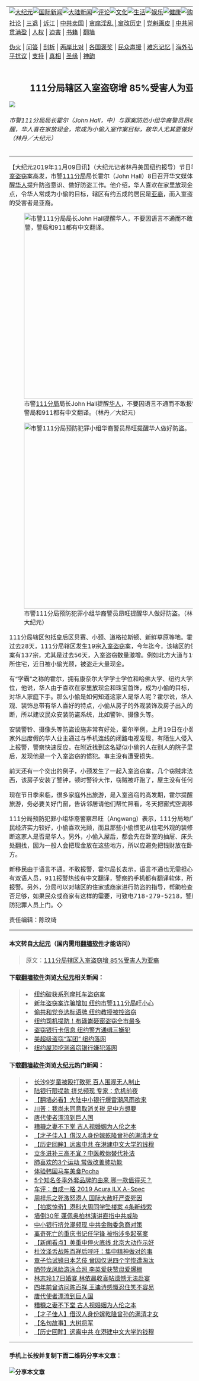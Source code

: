 <a name="1" id="1" target="_blank"></a><span id="1"></span>
<table border="0"><tr><td colspan="2" VALIGN=TOP><a href="https://github.com/mprjd2205/djy/blob/master/gb/nsc413.md#1"><img src="https://gitlab.com/szzdlab/www/raw/master/t/djy/1.jpg" title="大纪元"></a><a href="https://github.com/mprjd2205/djy/blob/master/gb/n24hr.md#1"><img src="https://gitlab.com/szzdlab/www/raw/master/t/djy/3.jpg" title="国际新闻"></a><a href="https://github.com/mprjd2205/djy/blob/master/gb/nsc413.md#1"><img src="https://gitlab.com/szzdlab/www/raw/master/t/djy/4.jpg" title="大陆新闻"></a><a href="https://github.com/mprjd2205/djy/blob/master/gb/news392.md#1"><img src="https://gitlab.com/szzdlab/www/raw/master/t/djy/5.jpg" title="评论"></a><a href="https://github.com/mprjd2205/djy/blob/master/gb/news2007.md#1"><img src="https://gitlab.com/szzdlab/www/raw/master/t/djy/6.jpg" title="文化"></a><a href="https://github.com/mprjd2205/djy/blob/master/gb/news2008.md#1"><img src="https://gitlab.com/szzdlab/www/raw/master/t/djy/7.jpg" title="生活"></a><a href="https://github.com/mprjd2205/djy/blob/master/gb/ncyule.md#1"><img src="https://gitlab.com/szzdlab/www/raw/master/t/djy/8.jpg" title="娱乐"></a><a href="https://github.com/mprjd2205/djy/blob/master/gb/nsc1002.md#1"><img src="https://gitlab.com/szzdlab/www/raw/master/t/djy/9.jpg" title="健康"><a href="https://www.youlucky.com"><img src="https://gitlab.com/szzdlab/www/raw/master/t/djy/10.jpg" title="购物"></a><a href="https://www.supportepoch.org/donation?utm_medium=epochtimes&utm_source=referral&utm_campaign=donate_button_djyhomepage"><img src="https://gitlab.com/szzdlab/www/raw/master/t/djy/12.jpg" title="捐款"></a></td></tr>
<tr><td colspan="2" VALIGN=TOP><a target="_blank" href="https://github.com/mprjd2205/djy/blob/master/gb/9p.md#1">社论</a> | <a target="_blank" href="https://github.com/mprjd2205/djy/blob/master/gb/nf5657.md#1">三退</a> | <a target="_blank" href="https://github.com/mprjd2205/djy/blob/master/gb/nf6123.md#1">诉江</a> | <a target="_blank" href="https://github.com/mprjd2205/djy/blob/master/gb/nf1176117.md#1">中共卖国</a> | <a target="_blank" href="https://github.com/mprjd2205/djy/blob/master/gb/nf5773.md#1">贪腐淫乱 | <a target="_blank" href="https://github.com/mprjd2205/djy/blob/master/gb/nf1176115.md#1">窜改历史</a> | <a target="_blank" href="https://github.com/mprjd2205/djy/blob/master/gb/nf1176107.md#1">党魁画皮</a> | <a target="_blank" href="https://github.com/mprjd2205/djy/blob/master/gb/nf1320400.md#1">中共间谍</a> | <a target="_blank" href="https://github.com/mprjd2205/djy/blob/master/gb/nf1176114.md#1">破坏传统</a> | <a target="_blank" href="https://github.com/mprjd2205/djy/blob/master/gb/nf5287.md#1">恶贯满盈</a> | <a target="_blank" href="https://github.com/mprjd2205/djy/blob/master/gb/ncid278.md#1">人权</a> | <a target="_blank" href="https://github.com/mprjd2205/djy/blob/master/gb/nf1176111.md#1">迫害</a> | <a target="_blank" href="https://github.com/mprjd2205/djy/blob/master/gb/nf1235328.md#1">书籍</a> | <a target="_blank" href="https://github.com/mprjd2205/www/blob/master/README.md?zsrh#1">翻墙</a></p><p><a target="_blank" href="https://github.com/mprjd2205/djy/blob/master/gb/nf5562.md#1">伪火</a> | <a target="_blank" href="https://github.com/mprjd2205/djy/blob/master/gb/nf4378.md#1">问答</a> | <a target="_blank" href="https://github.com/mprjd2205/djy/blob/master/gb/nf5792.md#1">剖析</a> | <a target="_blank" href="https://github.com/mprjd2205/djy/blob/master/gb/nf5735.md#1">两岸比对</a> | <a target="_blank" href="https://github.com/mprjd2205/djy/blob/master/gb/nf6119.md#1">各国褒奖</a> | <a target="_blank" href="https://github.com/mprjd2205/djy/blob/master/gb/nf6120.md#1">民众声援</a> | <a target="_blank" href="https://github.com/mprjd2205/djy/blob/master/gb/nf1188594.md#1">难忘记忆</a> | <a target="_blank" href="https://github.com/mprjd2205/djy/blob/master/gb/nf3180.md#1">海外弘传</a> | <a target="_blank" href="https://github.com/mprjd2205/djy/blob/master/gb/nf5410.md#1">万人上访</a> | <a target="_blank" href="https://github.com/mprjd2205/ntdtv/blob/master/gb/prog1530_1.md#1">和平抗议</a> | <a target="_blank" href="https://github.com/mprjd2205/djy/blob/master/gb/nf4386.md#1">支持</a> | <a target="_blank" href="https://github.com/mprjd2205/djy/blob/master/gb/nf4389.md#1">真相</a> | <a target="_blank" href="https://github.com/mprjd2205/djy/blob/master/gb/nf5790.md#1">圣缘</a> | <a target="_blank" href="https://github.com/mprjd2205/djy/blob/master/gb/nf4786.md#1">神韵</a></td></tr>
<tr><td VALIGN=TOP width="626"><h2 align=center>111分局辖区入室盗窃增  85%受害人为亚裔</h2>
<img src="http://i.epochtimes.com/assets/uploads/2019/11/4f07bcf513d30d6aa2c4873507f3c42b-600x400.jpg" />
<h6>市警111分局局长霍尔（John Hall，中）与罪案防范小组华裔警员昂旺（右）提醒，华人喜在家放现金，常成为小偷入室作案目标，故华人尤其要做好防盗工作。（林丹／大纪元）
</h6>
<hr>
<p>【大纪元2019年11月09日讯】（大纪元记者林丹美国纽约报导）节日季来临，<a href="https://github.com/mprjd2205/djy/blob/master/gb/tag/%E5%85%A5%E5%AE%A4%E7%9B%97%E7%AA%83.md">入室盗窃</a>案高发，市警<a href="https://github.com/mprjd2205/djy/blob/master/gb/tag/111%E5%88%86%E5%B1%80.md">111分局</a>局长霍尔（John Hall）8日召开华文媒体记者会，提醒<a href="https://github.com/mprjd2205/djy/blob/master/gb/tag/%E5%8D%8E%E4%BA%BA.md">华人</a>提升防盗意识、做好防盗工作。他介绍，华人喜欢在家里放现金珠宝的特点，令华人常成为小偷的目标，辖区有约五成的居民是<a href="https://github.com/mprjd2205/djy/blob/master/gb/tag/%E4%BA%9A%E8%A3%94.md">亚裔</a>，而入室盗窃案85%的受害者是亚裔。</p>
<figure id="11643687" style="width: 500px" class="wp-caption aligncenter"><img src="http://i.epochtimes.com/assets/uploads/2019/11/2ade92402787f13d352f9bc21ce05d30-450x338.jpg" alt="市警111分局局长John Hall提醒华人，不要因语言不通而不敢报警，警局和911都有中文翻译。" width="500" /><figcaption class="wp-caption-text">市警<a href="https://github.com/mprjd2205/djy/blob/master/gb/tag/111%E5%88%86%E5%B1%80.md">111分局</a>局长John Hall提醒<a href="https://github.com/mprjd2205/djy/blob/master/gb/tag/%E5%8D%8E%E4%BA%BA.md">华人</a>，不要因语言不通而不敢报警，警局和911都有中文翻译。（林丹／大纪元）</figcaption></figure>
<figure id="11643686" style="width: 500px" class="wp-caption aligncenter"><img src="http://i.epochtimes.com/assets/uploads/2019/11/03dba5b192f87754f5bf486aef6ff005-450x375.jpg" alt="市警111分局预防犯罪小组华裔警员昂旺提醒华人做好防盗。" width="500" /><figcaption class="wp-caption-text">市警111分局预防犯罪小组华裔警员昂旺提醒华人做好防盗。（林丹／大纪元）</figcaption></figure>
<p>111分局辖区包括皇后区贝赛、小颈、道格拉斯顿、新鲜草原等地。霍尔介绍，在过去28天，111分局辖区发生19宗<a href="https://github.com/mprjd2205/djy/blob/master/gb/tag/%E5%85%A5%E5%AE%A4%E7%9B%97%E7%AA%83.md">入室盗窃</a>案，今年迄今，该辖区的住宅遭盗窃案有137宗，尤其是过去56天，入室盗窃数量激增。例如北方大道与192街附近一所住宅，近日被小偷光顾，被盗走大量现金。</p>
<p>有“学霸”之称的霍尔，拥有康奈尔大学学士学位和哈佛大学、纽约大学两个硕士学位，他说，华人由于喜欢在家里放现金和珠宝首饰，成为小偷的目标，小偷专门针对华人家庭下手。那么小偷是如何知道这家人是华人呢？霍尔说，华人的房子外观、装饰总带有华人喜好的特点，小偷从房子的外观装饰及房子出入的人员来判断，所以建议民众安装防盗系统，比如警钟、摄像头等。</p>
<p>安装警铃、摄像头等防盗设施非常有好处，霍尔举例，上月19日在小颈，一名离家外出度假的华人业主通过与手机连线的闭路电视发现，有陌生人侵入他家，他马上报警，警察快速反应，在附近找到这名疑似小偷的人在别人的院子里，将其逮捕后，发现他是一个入室盗窃的惯犯。事主没有遭受损失。</p>
<p>前天还有一个突出的例子，小颈发生了一起入室盗窃案，几个窃贼非法闯入偷东西，该房子安装了警钟，顿时警铃大作，窃贼被吓跑了，屋主没有任何损失。</p>
<p>现在节日季来临，很多家庭外出旅游，是入室盗窃的高发期，霍尔提醒，如果外出旅游，务必要关好门窗，告诉邻居请他们帮忙照看，冬天把窗式空调移除等。</p>
<p>111分局预防犯罪小组华裔警察昂旺（Angwang）表示，111分局地广人稀，居民经济实力较好，小偷喜欢光顾，而且那些小偷惯犯从住宅外观的装修、装饰来判断这家人是否是华人。另外，小偷入屋后，都会先在卧室的抽屉、床头柜、衣柜等处翻找，因为一般人会把现金放在这些地方，所以应避免把钱财放在卧室的这些地方。</p>
<p>新移民由于语言不通，不敢报警，霍尔局长表示，语言不通也无需担心，因为警局有双语人员，911报警热线有中文翻译，警察的手机都有翻译软体，所以不要害怕报警。另外，分局可以对辖区的住家或商家进行防盗的指导，帮助检查安全措施是否足够，如果民众或商家有这样的需要，可致电718-279-5218，警局可安排预防犯罪人员上门。◇</p>
<p>责任编辑：陈玟绮</p>

<hr>

#### 本文转自<a href="http://www.epochtimes.com">大纪元</a>（国内需用<a href="https://git.io/JesJV">翻墙软件</a>才能访问）
> 原文：<a href="http://www.epochtimes.com/gb/19/11/9/n11643683.htm">111分局辖区入室盗窃增  85%受害人为亚裔</a>


#### 下载<a href="https://git.io/JesJV">翻墙软件</a>浏览<a href="http://www.epochtimes.com">大纪元</a>相关新闻：
> <li><a href="http://www.epochtimes.com/gb/19/8/15/n11454115.htm">纽约破获系列摩托车盗窃案</a></li>
> <li><a href="http://www.epochtimes.com/gb/19/2/8/n11031868.htm">新年盗窃案诈骗增加 纽约市警111分局吁小心</a></li>
> <li><a href="http://www.epochtimes.com/gb/18/11/10/n10842932.htm">偷共和党竞选标语牌   纽约教授被控盗窃</a></li>
> <li><a href="http://www.epochtimes.com/gb/18/2/13/n10139194.htm">纽约司机提防！布碌崙砸窗盗窃全市最多</a></li>
> <li><a href="http://www.epochtimes.com/gb/17/6/17/n9276740.htm">盗窃银行卡信息 纽约警方通缉三嫌犯</a></li>
> <li><a href="http://www.epochtimes.com/gb/17/3/16/n8929199.htm">美超级盗窃“军团” 纽约落网</a></li>
> <li><a href="http://www.epochtimes.com/gb/16/7/27/n8141246.htm">纽约屋顶挖洞盗窃银行嫌犯落网</a></li>

#### 下载<a href="https://git.io/JesJV">翻墙软件</a>浏览<a href="http://www.epochtimes.com">大纪元</a>热门新闻：
> <li><a href="http://www.epochtimes.com/gb/19/11/8/n11642750.htm">长沙9岁童被殴打致死 百人围观无人制止</a></li>
> <li><a href="http://www.epochtimes.com/gb/19/11/8/n11642365.htm">陆银行限提款 挤兑频现 专家：危机前夜</a></li>
> <li><a href="http://www.epochtimes.com/gb/19/11/8/n11640811.htm">【翻墙必看】大陆中小银行爆雷潮风雨欲来</a></li>
> <li><a href="http://www.epochtimes.com/gb/19/11/8/n11642452.htm">川普：我尚未同意取消关税 是中方想要</a></li>
> <li><a href="http://www.epochtimes.com/gb/19/10/11/n11582046.htm">唐代使者漂流到巨人国</a></li>
> <li><a href="http://www.epochtimes.com/gb/15/4/21/n4416242.htm">糟糠之妻不下堂 古人视婚姻为人伦之本</a></li>
> <li><a href="http://www.epochtimes.com/gb/19/10/31/n11625562.htm">【才子佳人】借汉人身份嫁乾隆曾孙的满清才女</a></li>
> <li><a href="http://www.epochtimes.com/gb/19/10/28/n11617434.htm">【历史回眸】远离中共 在港建中文大学的钱穆</a></li>
> <li><a href="http://www.epochtimes.com/gb/19/11/8/n11640936.htm">立冬进补三高不宜？中医教你替代补法</a></li>
> <li><a href="http://www.epochtimes.com/gb/19/11/1/n11628165.htm">肺喜欢的3个运动 常做改善肺功能</a></li>
> <li><a href="http://www.epochtimes.com/gb/19/11/6/n11636324.htm">体验韩国马车美食Pocha</a></li>
> <li><a href="http://www.epochtimes.com/gb/19/11/8/n11641993.htm">5个知名冬季外套品牌的由来 哪一款值得买？</a></li>
> <li><a href="http://www.epochtimes.com/gb/19/11/9/n11643487.htm">车评：自成一格 2019 Acura ILX A-Spec</a></li>
> <li><a href="http://www.epochtimes.com/gb/19/11/8/n11642402.htm">周梓乐之死激怒港人 国际大赦吁严查死因</a></li>
> <li><a href="http://www.epochtimes.com/gb/19/11/8/n11640768.htm">【拍案惊奇】港科大周同学坠楼案 4条新线索</a></li>
> <li><a href="http://www.epochtimes.com/gb/19/11/8/n11642838.htm">墙倒30年 蓬佩奥柏林演讲直指中共威胁</a></li>
> <li><a href="http://www.epochtimes.com/gb/19/11/7/n11640298.htm">中小银行挤兑潮频现 中共金融委急商对策</a></li>
> <li><a href="http://www.epochtimes.com/gb/19/11/7/n11638837.htm">离奇死亡的重庆书记任学锋 被指涉多起冤案</a></li>
> <li><a href="http://www.epochtimes.com/gb/19/11/7/n11639897.htm">【新闻看点】美重申停火底线 北京大动作示好</a></li>
> <li><a href="http://www.epochtimes.com/gb/19/11/6/n11638183.htm">杜汶泽舌战陈百祥后呼吁：集中精神做对的事</a></li>
> <li><a href="http://www.epochtimes.com/gb/19/11/5/n11635898.htm">章子怡试镜日本艺伎 曾因仅说四个字惨遭淘汰</a></li>
> <li><a href="http://www.epochtimes.com/gb/19/11/8/n11642965.htm">晒带龙凤胎游泳合照 李英爱获赞母爱爆棚</a></li>
> <li><a href="http://www.epochtimes.com/gb/19/11/7/n11639534.htm">林志玲17日婚宴 林依晨收喜帖遗憾无法赴宴</a></li>
> <li><a href="http://www.epochtimes.com/gb/19/11/7/n11640026.htm">四年前曾访问陈百祥 王迪诗感慨忍住笑不容易</a></li>
> <li><a href="http://www.epochtimes.com/gb/19/10/11/n11582046.htm">唐代使者漂流到巨人国</a></li>
> <li><a href="http://www.epochtimes.com/gb/15/4/21/n4416242.htm">糟糠之妻不下堂 古人视婚姻为人伦之本</a></li>
> <li><a href="http://www.epochtimes.com/gb/19/10/31/n11625562.htm">【才子佳人】借汉人身份嫁乾隆曾孙的满清才女</a></li>
> <li><a href="http://www.epochtimes.com/gb/18/4/16/n10309074.htm">【名句故事】大树将军</a></li>
> <li><a href="http://www.epochtimes.com/gb/19/10/28/n11617434.htm">【历史回眸】远离中共 在港建中文大学的钱穆</a></li>
<hr>

#### 手机上长按并复制下面二维码分享本文章：<br><br><img src="http://d1p1.ip.zn2.us/v.php?action=qrcode&url=https://github.com/mprjd2205/djy/blob/master/gb/19/11/9/n11643683.md%231" title="分享本文章"></td><td VALIGN=TOP><a href="https://github.com/mprjd2205/djy/blob/master/gb/16/1/21/n4622075.md?dfh#1" target="_blank"><img src="https://gitlab.com/szzdlab/djy/raw/master/gb/300/wei-f1.jpg" title="中共的伪火骗局"  alt="中共的伪火骗局"></a><br><a href="https://github.com/mprjd2205/www/blob/master/README.md?dfh#9" target="_blank"><img src="https://gitlab.com/szzdlab/djy/raw/master/gb/300/yong-h.jpg" title="永恒的见证"  alt="永恒的见证"></a><br><a href="https://github.com/mprjd2205/djy/blob/master/gb/13/9/29/n3974789.md?dfh#1" target="_blank"><img src="https://gitlab.com/szzdlab/djy/raw/master/gb/300/shang-lnz.jpg" title="善良女子被中共投男牢"  alt="善良女子被中共投男牢"></a><br><a href="https://github.com/mprjd2205/djy/blob/master/gb/16/3/16/n4663449.md?dfh#1" target="_blank"><img src="https://gitlab.com/szzdlab/djy/raw/master/gb/300/huo-z3.jpg" title="警卫目击活摘器官"  alt="警卫目击活摘器官"></a><br><a href="https://github.com/mprjd2205/djy/blob/master/gb/16/8/7/n8177641.md?dfh#1" target="_blank"><img src="https://gitlab.com/szzdlab/djy/raw/master/gb/300/huo-z4.jpg" title="证人描述活摘恐怖"  alt="证人描述活摘恐怖"></a><br><a href="https://github.com/mprjd2205/djy/blob/master/gb/10/4/19/n2881569.md?dfh#1" target="_blank"><img src="https://gitlab.com/szzdlab/djy/raw/master/gb/300/huo-z1.jpg" title="揭开活摘器官黑幕"  alt="揭开活摘器官黑幕"></a><br><a href="https://github.com/mprjd2205/djy/blob/master/gb/10/11/7/n3077476.md?dfh#1" target="_blank"><img src="https://gitlab.com/szzdlab/djy/raw/master/gb/300/ma-ks.jpg" title="马克思的成魔之路"  alt="马克思的成魔之路"></a><br><a href="https://github.com/mprjd2205/djy/blob/master/gb/14/6/9/n4173977.md?dfh#1" target="_blank"><img src="https://gitlab.com/szzdlab/djy/raw/master/gb/300/chang-zs.jpg" title="藏字石 蕴天机"  alt="藏字石 蕴天机"></a><br><a href="https://github.com/mprjd2205/djy/blob/master/gb/18/5/10/n10381511.md?dfh#1" target="_blank"><img src="https://gitlab.com/szzdlab/djy/raw/master/gb/300/st1.jpg" title="关注3亿人三退"  alt="关注3亿人三退"></a><br><a href="https://github.com/mprjd2205/djy/blob/master/gb/18/3/21/n10237682.md?dfh#1" target="_blank"><img src="https://gitlab.com/szzdlab/djy/raw/master/gb/300/jie-t.jpg" title="解体中共复兴中华"  alt="解体中共复兴中华"></a><br><a href="https://github.com/mprjd2205/djy/blob/master/gb/9/2/9/n2422991.md?dfh#1" target="_blank"><img src="https://gitlab.com/szzdlab/djy/raw/master/gb/300/gao-zs.jpg" title="中共迫害良心律师"  alt="中共迫害良心律师"></a><br><a href="https://github.com/mprjd2205/djy/blob/master/gb/18/12/9/n10900044.md?dfh#1" target="_blank"><img src="https://gitlab.com/szzdlab/djy/raw/master/gb/300/sj1.jpg" title="303万人举报江泽民"  alt="303万人举报江泽民"></a><br><a href="https://github.com/mprjd2205/djy/blob/master/gb/18/8/28/n10672014.md?dfh#1" target="_blank"><img src="https://gitlab.com/szzdlab/djy/raw/master/gb/300/sj2.jpg" title="这些官员为何起诉江泽民"  alt="这些官员为何起诉江泽民"></a><br><a href="https://github.com/mprjd2205/djy/blob/master/gb/8/12/18/n2367165.md?dfh#1" target="_blank"><img src="https://gitlab.com/szzdlab/djy/raw/master/gb/300/liangan.jpg" title="海峡两岸的强烈对比"  alt="海峡两岸的强烈对比"></a><br><a href="https://github.com/mprjd2205/djy/blob/master/gb/15/5/5/n4427238.md?dfh#1" target="_blank"><img src="https://gitlab.com/szzdlab/djy/raw/master/gb/300/jia-ndzl.jpg" title="加拿大总理的贺信"  alt="加拿大总理的贺信"></a><br><a href="https://github.com/mprjd2205/djy/blob/master/gb/11/6/17/n3289382.md?dfh#1" target="_blank"><img src="https://gitlab.com/szzdlab/djy/raw/master/gb/300/xiao-wd.jpg" title="探寻真相兼听则明"  alt="探寻真相兼听则明"></a><br><a href="https://github.com/mprjd2205/djy/blob/master/gb/18/10/27/n10812623.md?dfh#1" target="_blank"><img src="https://gitlab.com/szzdlab/djy/raw/master/gb/300/yindu.jpg" title="印度媒体报道东方"  alt="印度媒体报道东方"></a><br><a href="https://github.com/mprjd2205/djy/blob/master/gb/18/6/9/n10469652.md?dfh#1" target="_blank"><img src="https://gitlab.com/szzdlab/djy/raw/master/gb/300/xie-j.jpg" title="不一样的海外校园"  alt="不一样的海外校园"></a><br><a href="https://github.com/mprjd2205/djy/blob/master/gb/7/4/5/n1669415.md?dfh#1" target="_blank"><img src="https://gitlab.com/szzdlab/djy/raw/master/gb/300/li-up.jpg" title="从大师到徒弟的传奇"  alt="从大师到徒弟的传奇"></a><br><a href="https://github.com/mprjd2205/djy/blob/master/gb/17/5/26/n9191512.md?dfh#1" target="_blank"><img src="https://gitlab.com/szzdlab/djy/raw/master/gb/300/zfl2.jpg" title="亿万人与东方一本奇书"  alt="亿万人与东方一本奇书"></a><br><a href="https://github.com/mprjd2205/djy/blob/master/gb/13/11/27/n4020290.md?dfh#1" target="_blank"><img src="https://gitlab.com/szzdlab/djy/raw/master/gb/300/zhen-h.jpg" title="大陆见不到的震撼场面"  alt="大陆见不到的震撼场面"></a><br><a href="https://github.com/mprjd2205/djy/blob/master/gb/15/7/17/n4482910.md?dfh#1" target="_blank"><img src="https://gitlab.com/szzdlab/djy/raw/master/gb/300/dalu-sk.jpg" title="人心向善 大陆当初盛况"  alt="人心向善 大陆当初盛况"></a><br><a href="https://github.com/mprjd2205/djy/blob/master/gb/9/10/15/n2689419.md?dfh#1" target="_blank"><img src="https://gitlab.com/szzdlab/djy/raw/master/gb/300/zfl1.jpg" title="追寻真理 这书讲什么"  alt="追寻真理 这书讲什么"></a><br><a href="https://github.com/mprjd2205/www/blob/master/README.md?dfh#1" target="_blank"><img src="https://gitlab.com/szzdlab/djy/raw/master/gb/300/fq1.jpg" title="下载免费翻墙软件"  alt="下载免费翻墙软件"></a><br></td></tr></table>
